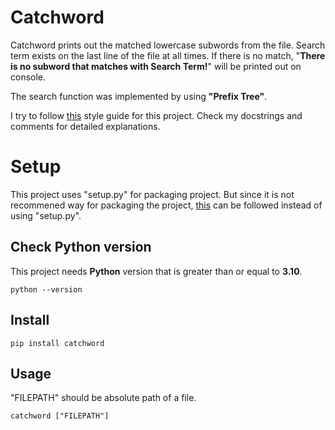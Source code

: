# Catchword
Catchword prints out the matched lowercase subwords from the file. Search term exists on the last line of the file at all times. If there is no match, "**There is no subword that matches with Search Term!**" will be printed out on console.

The search function was implemented by using **"Prefix Tree"**.

I try to follow [this][google/styleguide] style guide for this project. Check my docstrings and comments for detailed explanations. 

[google/styleguide]: https://github.com/google/styleguide/blob/gh-pages/pyguide.md#38-comments-and-docstrings

# Setup
This project uses "setup.py" for packaging project. But since it is not recommened way for packaging the project, [this][packaging] can be followed instead of using "setup.py".

[packaging]: https://packaging.python.org/en/latest/tutorials/packaging-projects/

## Check Python version
This project needs **Python** version that is greater than or equal to **3.10**.
```
python --version
```

## Install
```
pip install catchword
```

## Usage
"FILEPATH" should be absolute path of a file.
```
catchword ["FILEPATH"]
```